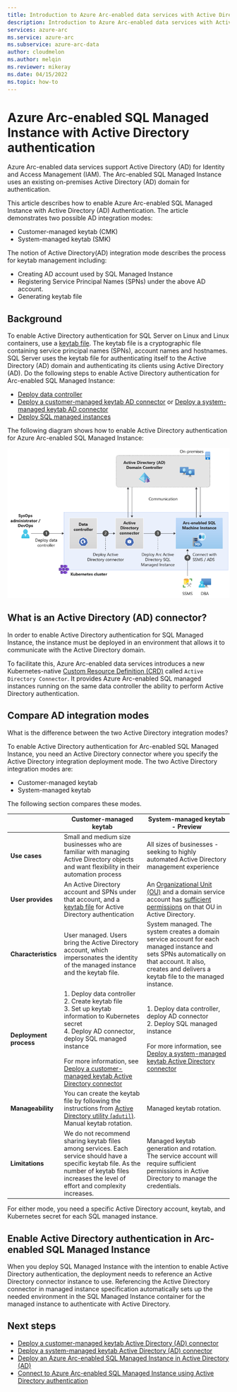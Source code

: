 ```yaml
---
title: Introduction to Azure Arc-enabled data services with Active Directory authentication
description: Introduction to Azure Arc-enabled data services with Active Directory authentication
services: azure-arc
ms.service: azure-arc
ms.subservice: azure-arc-data
author: cloudmelon
ms.author: melqin
ms.reviewer: mikeray
ms.date: 04/15/2022
ms.topic: how-to
---
```


# Azure Arc-enabled SQL Managed Instance with Active Directory authentication 
Azure Arc-enabled data services support Active Directory (AD) for Identity and Access Management (IAM). The Arc-enabled SQL Managed Instance uses an existing on-premises Active Directory (AD) domain for authentication. 

This article describes how to enable Azure Arc-enabled SQL Managed Instance with Active Directory (AD) Authentication. The article demonstrates two possible AD integration modes: 
-  Customer-managed keytab (CMK) 
-  System-managed keytab (SMK)  

The notion of Active Directory(AD) integration mode describes the process for keytab management including: 
- Creating AD account used by SQL Managed Instance
- Registering Service Principal Names (SPNs) under the above AD account.
- Generating keytab file 

## Background
To enable Active Directory authentication for SQL Server on Linux and Linux containers, use a [keytab file](/sql/linux/sql-server-linux-ad-auth-understanding#what-is-a-keytab-file). The keytab file is a cryptographic file containing service principal names (SPNs), account names and hostnames. SQL Server uses the keytab file for authenticating itself to the Active Directory (AD) domain and authenticating its clients using Active Directory (AD). Do the following steps to enable Active Directory authentication for Arc-enabled SQL Managed Instance: 

- [Deploy data controller](create-data-controller-indirect-cli.md) 
- [Deploy a customer-managed keytab AD connector](deploy-customer-managed-keytab-active-directory-connector.md) or [Deploy a system-managed keytab AD connector](deploy-system-managed-keytab-active-directory-connector.md)
- [Deploy SQL managed instances](deploy-active-directory-sql-managed-instance.md)

The following diagram shows how to enable Active Directory authentication for Azure Arc-enabled SQL Managed Instance:

![Actice Directory Deployment User journey](media/active-directory-deployment/active-directory-user-journey.png)


## What is an Active Directory (AD) connector?

In order to enable Active Directory authentication for SQL Managed Instance, the instance must be deployed in an environment that allows it to communicate with the Active Directory domain. 

To facilitate this, Azure Arc-enabled data services introduces a new Kubernetes-native [Custom Resource Definition (CRD)](https://kubernetes.io/docs/concepts/extend-kubernetes/api-extension/custom-resources/) called `Active Directory Connector`. It provides Azure Arc-enabled SQL managed instances running on the same data controller the ability to perform Active Directory authentication.

## Compare AD integration modes

What is the difference between the two Active Directory integration modes?

To enable Active Directory authentication for Arc-enabled SQL Managed Instance, you need an Active Directory connector where you specify the Active Directory integration deployment mode. The two Active Directory integration modes are:

- Customer-managed keytab
- System-managed keytab 

The following section compares these modes.

|                  |Customer-managed keytab​|System-managed keytab -  Preview​|
|------------------|---------|--------|
|**Use cases**|Small and medium size businesses who are familiar with managing Active Directory objects and want flexibility in their automation process |All sizes of businesses - seeking to highly automated Active Directory management experience|
|**User provides**|An Active Directory account and SPNs under that account, and a [keytab file](/sql/linux/sql-server-linux-ad-auth-understanding#what-is-a-keytab-file) for Active Directory authentication |An [Organizational Unit (OU)](../../active-directory-domain-services/create-ou.md) and a domain service account has [sufficient permissions](deploy-system-managed-keytab-active-directory-connector.md?#prerequisites) on that OU in Active Directory.|
|**Characteristics**|User managed. Users bring the Active Directory account, which impersonates the identity of the managed instance and the keytab file. |System managed. The system creates a domain service account for each managed instance and sets SPNs automatically on that account. It also, creates and delivers a keytab file to the managed instance. |
|**Deployment process**| 1. Deploy data controller <br/> 2. Create keytab file <br/>3. Set up keytab information to Kubernetes secret<br/> 4. Deploy AD connector, deploy SQL managed instance<br/><br/>For more information, see [Deploy a customer-managed keytab Active Directory connector](deploy-customer-managed-keytab-active-directory-connector.md)  | 1. Deploy data controller, deploy AD connector<br/>2. Deploy SQL managed instance<br/><br/>For more information, see [Deploy a system-managed keytab Active Directory connector](deploy-system-managed-keytab-active-directory-connector.md) |
|**Manageability**|You can create the keytab file by following the instructions from [Active Directory utility (`adutil`)](/sql/linux/sql-server-linux-ad-auth-adutil-introduction). Manual keytab rotation. |Managed keytab rotation.|
|**Limitations**|We do not recommend sharing keytab files among services. Each service should have a specific keytab file. As the number of keytab files increases the level of effort and complexity increases. |Managed keytab generation and rotation. The service account will require sufficient permissions in Active Directory to manage the credentials. |

For either mode, you need a specific Active Directory account, keytab, and Kubernetes secret for each SQL managed instance.

## Enable Active Directory authentication in Arc-enabled SQL Managed Instance

When you deploy SQL Managed Instance with the intention to enable Active Directory authentication, the deployment needs to reference an Active Directory connector instance to use. Referencing the Active Directory connector in managed instance specification automatically sets up the needed environment in the SQL Managed Instance container for the managed instance to authenticate with Active Directory.

## Next steps

* [Deploy a customer-managed keytab Active Directory (AD) connector](deploy-customer-managed-keytab-active-directory-connector.md)
* [Deploy a system-managed keytab Active Directory (AD) connector](deploy-system-managed-keytab-active-directory-connector.md)
* [Deploy an Azure Arc-enabled SQL Managed Instance in Active Directory (AD)](deploy-active-directory-sql-managed-instance.md)
* [Connect to Azure Arc-enabled SQL Managed Instance using Active Directory authentication](connect-active-directory-sql-managed-instance.md)
